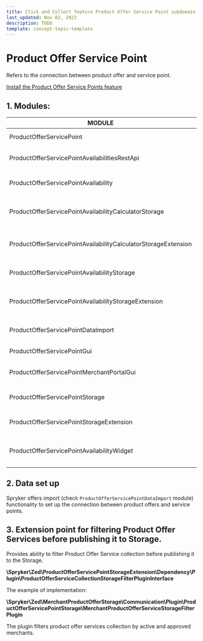```yaml
---
title: Click and Collect feature Product Offer Service Point subdomain walkthrough
last_updated: Nov 02, 2023
description: TODO
template: concept-topic-template
---
```


# Product Offer Service Point

Refers to the connection between product offer and service point.

[Install the Product Offer Service Points feature](/docs/pbc/all/install-features/{{page.version}}/install-the-product-offer-service-points-feature.html)

## 1. Modules:

| MODULE                                                         | EXPECTED DIRECTORY                                                                   |
|----------------------------------------------------------------|--------------------------------------------------------------------------------------|
| ProductOfferServicePoint                                       | vendor/spryker/product-offer-service-point                                           |
| ProductOfferServicePointAvailabilitiesRestApi                  | vendor/spryker/product-offer-service-point-availabilities-rest-api                   |
| ProductOfferServicePointAvailability                           | vendor/spryker/product-offer-service-point-availability                              |
| ProductOfferServicePointAvailabilityCalculatorStorage          | vendor/spryker/product-offer-service-point-availability-calculator-storage           |
| ProductOfferServicePointAvailabilityCalculatorStorageExtension | vendor/spryker/product-offer-service-point-availability-calculator-storage-extension |
| ProductOfferServicePointAvailabilityStorage                    | vendor/spryker/product-offer-service-point-availability-storage                      |
| ProductOfferServicePointAvailabilityStorageExtension           | vendor/spryker/product-offer-service-point-availability-storage-extension            |
| ProductOfferServicePointDataImport                             | vendor/spryker/product-offer-service-point-data-import                               |
| ProductOfferServicePointGui                                    | vendor/spryker/product-offer-service-point-gui                                       |
| ProductOfferServicePointMerchantPortalGui                      | vendor/spryker/product-offer-service-point-merchant-portal-gui                       |
| ProductOfferServicePointStorage                                | vendor/spryker/product-offer-service-point-storage                                   |
| ProductOfferServicePointStorageExtension                       | vendor/spryker/product-offer-service-point-storage-extension                         |
| ProductOfferServicePointAvailabilityWidget                     | vendor/spryker-shop/product-offer-service-point-availability-widget                  |

## 2. Data set up

Spryker offers import (check `ProductOfferServicePointDataImport` module) functionality to set up the connection between product offers and service points.

## 3. Extension point for filtering Product Offer Services before publishing it to Storage.

Provides ability to filter Product Offer Service collection before publishing it to the Storage.

**\Spryker\Zed\ProductOfferServicePointStorageExtension\Dependency\Plugin\ProductOfferServiceCollectionStorageFilterPluginInterface**

The example of implementation:

**\Spryker\Zed\MerchantProductOfferStorage\Communication\Plugin\ProductOfferServicePointStorage\MerchantProductOfferServiceStorageFilterPlugin**

The plugin filters product offer services collection by active and approved merchants.
